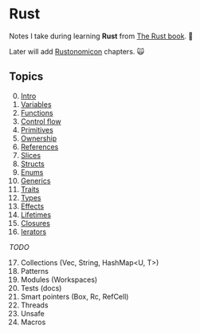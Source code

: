 # Rust

Notes I take during learning **Rust** from [The Rust book](https://doc.rust-lang.org/stable/book/). 🦀

Later will add [Rustonomicon](https://doc.rust-lang.org/stable/nomicon/) chapters. 🙀

## Topics

0. [Intro](md/00_intro.md)
1. [Variables](md/01_variables.md)
2. [Functions](md/02_functions.md)
3. [Control flow](md/03_control_flow.md)
4. [Primitives](md/04_primitives.md)
5. [Ownership](md/05_ownership.md)
6. [References](md/06_references.md)
7. [Slices](md/07_slices.md)
8. [Structs](md/08_structs.md)
9. [Enums](md/09_enums.md)
10. [Generics](md/10_generics.md)
11. [Traits](md/11_traits.md)
12. [Types](md/12_types.md)
13. [Effects](md/13_effects.md)
14. [Lifetimes](md/14_lifetimes.md)
15. [Closures](md/15_closures.md)
16. [Ierators](md/16_iterators.md)

_TODO_

17. Collections (Vec<T>, String, HashMap<U, T>)
18. Patterns
19. Modules (Workspaces)
20. Tests (docs)
21. Smart pointers (Box<T>, Rc<T>, RefCell<T>)
22. Threads
23. Unsafe
24. Macros
